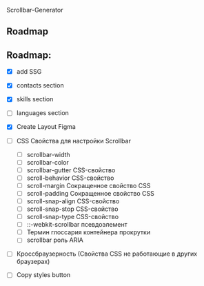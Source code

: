Scrollbar-Generator

## Roadmap

## Roadmap:
- [x] add SSG
- [x] contacts section
- [x] skills section
- [ ] languages section

-[x] Create Layout Figma

-[ ] CSS Свойства для настройки Scrollbar 

    -[ ] scrollbar-width
    -[ ] scrollbar-color
    -[ ] scrollbar-gutter CSS-свойство
    -[ ] scroll-behavior CSS-свойство
    -[ ] scroll-margin Сокращенное свойство CSS
    -[ ] scroll-padding Сокращенное свойство CSS
    -[ ] scroll-snap-align CSS-свойство
    -[ ] scroll-snap-stop CSS-свойство
    -[ ] scroll-snap-type CSS-свойство
    -[ ] ::-webkit-scrollbar псевдоэлемент
    -[ ] Термин глоссария контейнера прокрутки
    -[ ] scrollbar роль ARIA

-[ ] Кроссбраузерность (Свойства CSS не работающие в других браузерах)
 
-[ ] Copy styles button
